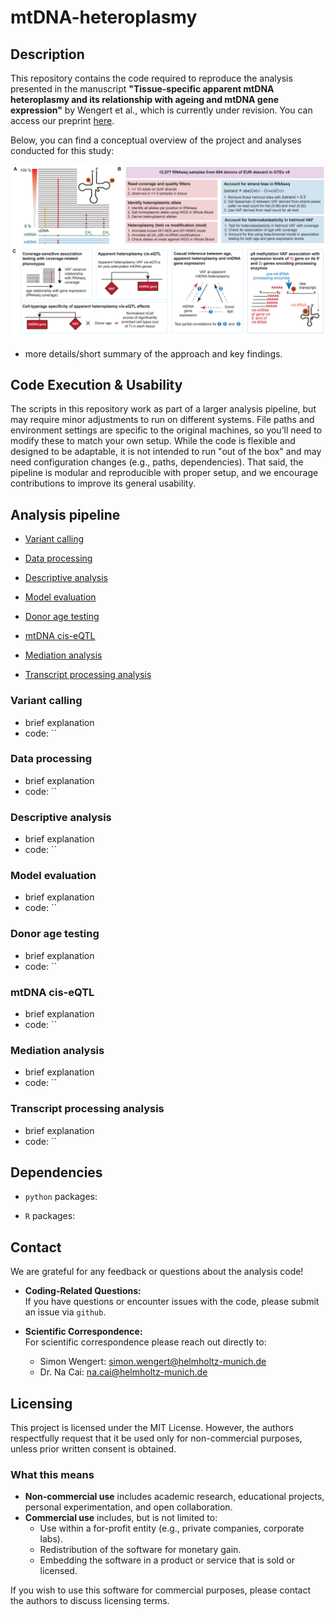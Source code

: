 # mtDNA-heteroplasmy

## Description

This repository contains the code required to reproduce the analysis presented in the manuscript **"Tissue-specific apparent mtDNA heteroplasmy and its relationship with ageing and mtDNA gene expression"** by Wengert et al., which is currently under revision. You can access our preprint [here](link-to-paper). 

Below, you can find a conceptual overview of the project and analyses conducted for this study:

![](README_files/project_overview.png)


- more details/short summary of the approach and key findings.


## Code Execution & Usability

The scripts in this repository work as part of a larger analysis pipeline, but may require minor adjustments to run on different systems. File paths and environment settings are specific to the original machines, so you’ll need to modify these to match your own setup. While the code is flexible and designed to be adaptable, it is not intended to run "out of the box" and may need configuration changes (e.g., paths, dependencies). That said, the  pipeline is modular and reproducible with proper setup, and we encourage contributions to improve its general usability.


## Analysis pipeline

   * [Variant calling](#Variant-calling)

   * [Data processing](#Data-processing) 
      
   * [Descriptive analysis](#Descriptive-analysis)

   * [Model evaluation](#Model-evaluation)

   * [Donor age testing](#Donor-age-testing)

   * [mtDNA cis-eQTL](#mtDNA-cis-eQTL)
   
   * [Mediation analysis](#Mediation-analysis)

   * [Transcript processing analysis](#Transcript-processing-analysis)


### Variant calling

- brief explanation
- code: ``

### Data processing

- brief explanation
- code: ``

### Descriptive analysis

- brief explanation
- code: ``

### Model evaluation

- brief explanation
- code: ``

### Donor age testing

- brief explanation
- code: ``

### mtDNA cis-eQTL

- brief explanation
- code: ``

### Mediation analysis

- brief explanation
- code: ``

### Transcript processing analysis

- brief explanation
- code: ``



## Dependencies

- `python` packages:

- `R` packages:


## Contact

We are grateful for any feedback or questions about the analysis code! 

- **Coding-Related Questions:**  
  If you have questions or encounter issues with the code, please submit an issue via `github`.

- **Scientific Correspondence:**  
    For scientific correspondence please reach out directly to:

  - Simon Wengert: [simon.wengert@helmholtz-munich.de](mailto:simon.wengert@helmholtz-munich.de)  
  - Dr. Na Cai: [na.cai@helmholtz-munich.de](mailto:na.cai@helmholtz-munich.de)


## Licensing

This project is licensed under the MIT License. However, the authors respectfully request that it be used only for non-commercial purposes, unless prior written consent is obtained.

### What this means

- **Non-commercial use** includes academic research, educational projects, personal experimentation, and open collaboration.
- **Commercial use** includes, but is not limited to:
  - Use within a for-profit entity (e.g., private companies, corporate labs).
  - Redistribution of the software for monetary gain.
  - Embedding the software in a product or service that is sold or licensed.

If you wish to use this software for commercial purposes, please contact the authors to discuss licensing terms.

